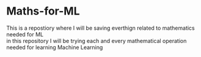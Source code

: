 # Maths-for-ML
This is a repostiory where I will be saving everthign related to mathematics needed for ML
<br/>
in this repository I will be trying each and every mathematical operation needed for learning Machine Learning 
